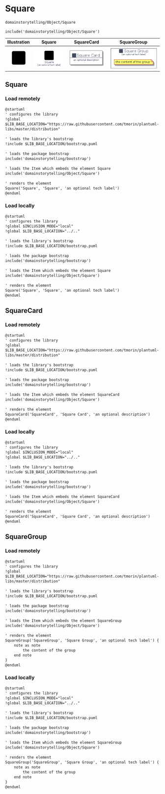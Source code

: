 # Square


```text
domainstorytelling/Object/Square
```

```text
include('domainstorytelling/Object/Square')
```



| Illustration | Square | SquareCard | SquareGroup |
| :---: | :---: | :---: | :---: |
| ![illustration for Illustration](../../domainstorytelling/Object/Square.png) | ![illustration for Square](../../domainstorytelling/Object/Square.Local.png) | ![illustration for SquareCard](../../domainstorytelling/Object/SquareCard.Local.png) | ![illustration for SquareGroup](../../domainstorytelling/Object/SquareGroup.Local.png) |




## Square

### Load remotely
```plantuml
@startuml
' configures the library
!global $LIB_BASE_LOCATION="https://raw.githubusercontent.com/tmorin/plantuml-libs/master/distribution"

' loads the library's bootstrap
!include $LIB_BASE_LOCATION/bootstrap.puml

' loads the package bootstrap
include('domainstorytelling/bootstrap')

' loads the Item which embeds the element Square
include('domainstorytelling/Object/Square')

' renders the element
Square('Square', 'Square', 'an optional tech label')
@enduml
```

### Load locally
```plantuml
@startuml
' configures the library
!global $INCLUSION_MODE="local"
!global $LIB_BASE_LOCATION="../.."

' loads the library's bootstrap
!include $LIB_BASE_LOCATION/bootstrap.puml

' loads the package bootstrap
include('domainstorytelling/bootstrap')

' loads the Item which embeds the element Square
include('domainstorytelling/Object/Square')

' renders the element
Square('Square', 'Square', 'an optional tech label')
@enduml
```

## SquareCard

### Load remotely
```plantuml
@startuml
' configures the library
!global $LIB_BASE_LOCATION="https://raw.githubusercontent.com/tmorin/plantuml-libs/master/distribution"

' loads the library's bootstrap
!include $LIB_BASE_LOCATION/bootstrap.puml

' loads the package bootstrap
include('domainstorytelling/bootstrap')

' loads the Item which embeds the element SquareCard
include('domainstorytelling/Object/Square')

' renders the element
SquareCard('SquareCard', 'Square Card', 'an optional description')
@enduml
```

### Load locally
```plantuml
@startuml
' configures the library
!global $INCLUSION_MODE="local"
!global $LIB_BASE_LOCATION="../.."

' loads the library's bootstrap
!include $LIB_BASE_LOCATION/bootstrap.puml

' loads the package bootstrap
include('domainstorytelling/bootstrap')

' loads the Item which embeds the element SquareCard
include('domainstorytelling/Object/Square')

' renders the element
SquareCard('SquareCard', 'Square Card', 'an optional description')
@enduml
```

## SquareGroup

### Load remotely
```plantuml
@startuml
' configures the library
!global $LIB_BASE_LOCATION="https://raw.githubusercontent.com/tmorin/plantuml-libs/master/distribution"

' loads the library's bootstrap
!include $LIB_BASE_LOCATION/bootstrap.puml

' loads the package bootstrap
include('domainstorytelling/bootstrap')

' loads the Item which embeds the element SquareGroup
include('domainstorytelling/Object/Square')

' renders the element
SquareGroup('SquareGroup', 'Square Group', 'an optional tech label') {
    note as note
        the content of the group
    end note
}
@enduml
```

### Load locally
```plantuml
@startuml
' configures the library
!global $INCLUSION_MODE="local"
!global $LIB_BASE_LOCATION="../.."

' loads the library's bootstrap
!include $LIB_BASE_LOCATION/bootstrap.puml

' loads the package bootstrap
include('domainstorytelling/bootstrap')

' loads the Item which embeds the element SquareGroup
include('domainstorytelling/Object/Square')

' renders the element
SquareGroup('SquareGroup', 'Square Group', 'an optional tech label') {
    note as note
        the content of the group
    end note
}
@enduml
```

